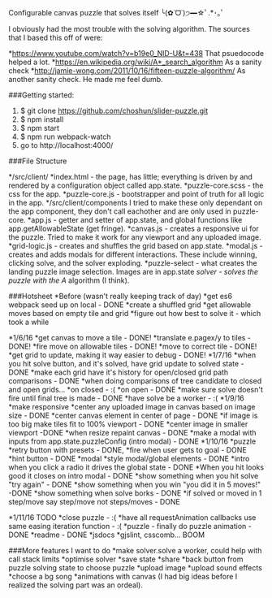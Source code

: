 Configurable canvas puzzle that solves itself ╰(✿˙ᗜ˙)੭━☆ﾟ.*･｡ﾟ

I obviously had the most trouble with the solving algorithm. The sources that I based this off of were:

*https://www.youtube.com/watch?v=b19e0_NlD-U&t=438 That psuedocode helped a lot.
*https://en.wikipedia.org/wiki/A*_search_algorithm As a sanity check
*http://jamie-wong.com/2011/10/16/fifteen-puzzle-algorithm/ As another sanity check. He made me feel dumb.

###Getting started:

1. $ git clone https://github.com/choshun/slider-puzzle.git
2. $ npm install
3. $ npm start
4. $ npm run webpack-watch
5. go to http://localhost:4000/

###File Structure

*/src/client/
  *index.html - the page, has little; everything is driven by and rendered by a configuration object called app.state.
  *puzzle-core.scss - the css for the app.
  *puzzle-core.js - bootstrapper and point of truth for all logic in the app.
*/src/client/components
  I tried to make these only dependant on the app component, they don't call eachother and are only used in puzzle-core.
  *app.js - getter and setter of app.state, and global functions like app.getAllowableState (get fringe).
  *canvas.js - creates a responsive ui for the puzzle. Tried to make it work for any viewport and any uploaded image.
  *grid-logic.js - creates and shuffles the grid based on app.state.
  *modal.js - creates and adds modals for different interactions. These include winning, clicking solve, and the solver exploding.
  *puzzle-select - what creates the landing puzzle image selection. Images are in app.state
  *solver - solves the puzzle with the A* algorithm (I think).

###Hotsheet
*Before (wasn't really keeping track of day)
  *get es6 webpack seed up on local - DONE
  *create a shuffled grid
  *get allowable moves based on empty tile and grid
  *figure out how best to solve it - which took a while
  
*1/6/16
  *get canvas to move a tile - DONE!
  *translate e.pagex/y to tiles - DONE!
  *fire move on allowable tiles - DONE!
  *move to correct tile - DONE!
  *get grid to update, making it way easier to debug - DONE!
*1/7/16
  *when you hit solve button, and it's solved, have grid update to solved state - DONE
  *make each grid have it's history for open/closed grid path comparisons - DONE
  *when doing comparisons of tree candidate to closed and open grids...
   	*on closed - :(
    *on open - DONE
  *make sure solve doesn't fire until final tree is made - DONE
  *have solve be a worker - :(
*1/9/16
  *make responsive
    *center any uploaded image in canvas based on image size - DONE
    *center canvas element in center of page - DONE
    *if image is too big make tiles fit to 100% viewport - DONE
    *center image in smaller viewport -DONE
    *when resize repaint canvas - DONE
  *make a modal with inputs from app.state.puzzleConfig (intro modal) - DONE
*1/10/16
  *puzzle
    *retry button with presets - DONE,
    *fire when user gets to goal - DONE
    *hint button - DONE
  *modal
    *style modal/global elements - DONE
    *intro when you click a radio it drives the global state - DONE
    *When you hit looks good it closes on intro modal - DONE
    *show something when you hit solve "try again" - DONE
    *show something when you win "you did it in 5 moves!" -DONE
    *show something when solve borks - DONE
    *if solved or moved in 1 step/move say step/move not steps/moves - DONE

*1/11/16 TODO
  *close puzzle - :(
  *have all requestAnimation callbacks use same easing iteration function - :(
  *puzzle - finally do puzzle animation - DONE
  *readme - DONE
  *jsdocs
  *gjslint, csscomb... BOOM

###More features I want to do
*make solver.solve a worker, could help with call stack limits
*optimise solver
*save state
*share
*back button from puzzle solving state to choose puzzle
*upload image
*upload sound effects
*choose a bg song
*animations with canvas (I had big ideas before I realized the solving part was an ordeal).


